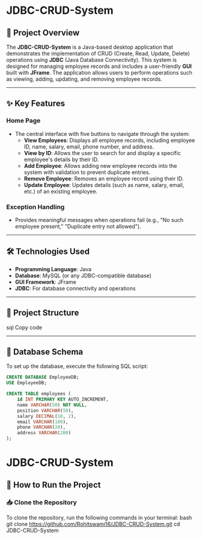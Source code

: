 # JDBC-CRUD-System

## 📜 Project Overview

The **JDBC-CRUD-System** is a Java-based desktop application that demonstrates the implementation of CRUD (Create, Read, Update, Delete) operations using **JDBC** (Java Database Connectivity). This system is designed for managing employee records and includes a user-friendly **GUI** built with **JFrame**. The application allows users to perform operations such as viewing, adding, updating, and removing employee records.

---

## ✨ Key Features

### Home Page
- The central interface with five buttons to navigate through the system:
  - **View Employees**: Displays all employee records, including employee ID, name, salary, email, phone number, and address.
  - **View by ID**: Allows the user to search for and display a specific employee's details by their ID.
  - **Add Employee**: Allows adding new employee records into the system with validation to prevent duplicate entries.
  - **Remove Employee**: Removes an employee record using their ID.
  - **Update Employee**: Updates details (such as name, salary, email, etc.) of an existing employee.
  
### Exception Handling
- Provides meaningful messages when operations fail (e.g., "No such employee present," "Duplicate entry not allowed").

---

## 🛠️ Technologies Used

- **Programming Language**: Java
- **Database**: MySQL (or any JDBC-compatible database)
- **GUI Framework**: JFrame
- **JDBC**: For database connectivity and operations

---

## 📂 Project Structure


sql
Copy code

---

## 📄 Database Schema

To set up the database, execute the following SQL script:

```sql
CREATE DATABASE EmployeeDB;
USE EmployeeDB;

CREATE TABLE employees (
    id INT PRIMARY KEY AUTO_INCREMENT,
    name VARCHAR(50) NOT NULL,
    position VARCHAR(50),
    salary DECIMAL(10, 2),
    email VARCHAR(100),
    phone VARCHAR(20),
    address VARCHAR(200)
);
```
# JDBC-CRUD-System

## 🚀 How to Run the Project

### 📥 Clone the Repository
To clone the repository, run the following commands in your terminal:
bash
git clone https://github.com/Rohitswami16/JDBC-CRUD-System.git
cd JDBC-CRUD-System
